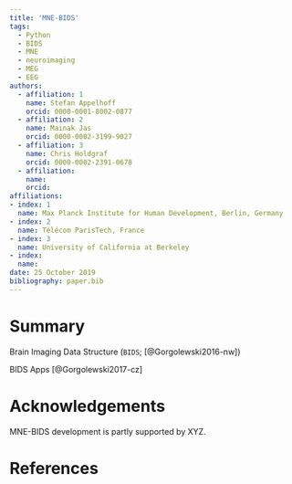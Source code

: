 ```yaml
---
title: 'MNE-BIDS'
tags:
  - Python
  - BIDS
  - MNE
  - neuroimaging
  - MEG
  - EEG
authors:
  - affiliation: 1
    name: Stefan Appelhoff
    orcid: 0000-0001-8002-0877
  - affiliation: 2
    name: Mainak Jas
    orcid: 0000-0002-3199-9027    
  - affiliation: 3
    name: Chris Holdgraf
    orcid: 0000-0002-2391-0678
  - affiliation:
    name:
    orcid:
affiliations:
- index: 1
  name: Max Planck Institute for Human Development, Berlin, Germany
- index: 2
  name: Télécom ParisTech, France  
- index: 3
  name: University of California at Berkeley
- index:
  name:
date: 25 October 2019
bibliography: paper.bib
---
```


# Summary

Brain Imaging Data Structure (``BIDS``; [@Gorgolewski2016-nw])

BIDS Apps [@Gorgolewski2017-cz]

# Acknowledgements

MNE-BIDS development is partly supported by XYZ.

# References
